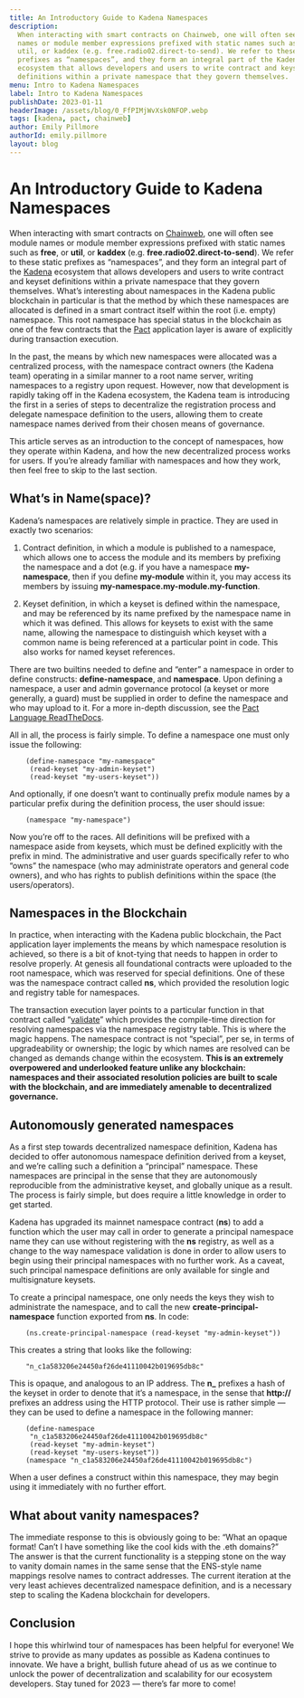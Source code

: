```yaml
---
title: An Introductory Guide to Kadena Namespaces
description:
  When interacting with smart contracts on Chainweb, one will often see module
  names or module member expressions prefixed with static names such as free, or
  util, or kaddex (e.g. free.radio02.direct-to-send). We refer to these static
  prefixes as “namespaces”, and they form an integral part of the Kadena
  ecosystem that allows developers and users to write contract and keyset
  definitions within a private namespace that they govern themselves.
menu: Intro to Kadena Namespaces
label: Intro to Kadena Namespaces
publishDate: 2023-01-11
headerImage: /assets/blog/0_FfPIMjWvXsk0NFOP.webp
tags: [kadena, pact, chainweb]
author: Emily Pillmore
authorId: emily.pillmore
layout: blog
---
```


# An Introductory Guide to Kadena Namespaces

When interacting with smart contracts on
[Chainweb](https://github.com/kadena-io/chainweb-node), one will often see
module names or module member expressions prefixed with static names such as
**free**, or **util**, or **kaddex** (e.g. **free.radio02.direct-to-send**). We
refer to these static prefixes as “namespaces”, and they form an integral part
of the [Kadena](https://kadena.io/) ecosystem that allows developers and users
to write contract and keyset definitions within a private namespace that they
govern themselves. What’s interesting about namespaces in the Kadena public
blockchain in particular is that the method by which these namespaces are
allocated is defined in a smart contract itself within the root (i.e. empty)
namespace. This root namespace has special status in the blockchain as one of
the few contracts that the
[Pact](https://www.google.com/search?q=kadena+pact&oq=Kadena+Pact&aqs=chrome.0.69i59i512j0i512j0i22i30l2j0i390j69i60j69i61l2.5353j0j4&sourceid=chrome&ie=UTF-8)
application layer is aware of explicitly during transaction execution.

In the past, the means by which new namespaces were allocated was a centralized
process, with the namespace contract owners (the Kadena team) operating in a
similar manner to a root name server, writing namespaces to a registry upon
request. However, now that development is rapidly taking off in the Kadena
ecosystem, the Kadena team is introducing the first in a series of steps to
decentralize the registration process and delegate namespace definition to the
users, allowing them to create namespace names derived from their chosen means
of governance.

This article serves as an introduction to the concept of namespaces, how they
operate within Kadena, and how the new decentralized process works for users. If
you’re already familiar with namespaces and how they work, then feel free to
skip to the last section.

## What’s in Name(space)?

Kadena’s namespaces are relatively simple in practice. They are used in exactly
two scenarios:

1.  Contract definition, in which a module is published to a namespace, which
    allows one to access the module and its members by prefixing the namespace
    and a dot (e.g. if you have a namespace **my-namespace**, then if you define
    **my-module** within it, you may access its members by issuing
    **my-namespace.my-module.my-function**.

2.  Keyset definition, in which a keyset is defined within the namespace, and
    may be referenced by its name prefixed by the namespace name in which it was
    defined. This allows for keysets to exist with the same name, allowing the
    namespace to distinguish which keyset with a common name is being referenced
    at a particular point in code. This also works for named keyset references.

There are two builtins needed to define and “enter” a namespace in order to
define constructs: **define-namespace**, and **namespace**. Upon defining a
namespace, a user and admin governance protocol (a keyset or more generally, a
guard) must be supplied in order to define the namespace and who may upload to
it. For a more in-depth discussion, see the
[Pact Language ReadTheDocs](/pact/reference/concepts#namespace-declarationh-1576233451).

All in all, the process is fairly simple. To define a namespace one must only
issue the following:

```pact
    (define-namespace "my-namespace"
     (read-keyset "my-admin-keyset")
     (read-keyset "my-users-keyset"))
```

And optionally, if one doesn’t want to continually prefix module names by a
particular prefix during the definition process, the user should issue:

```pact
    (namespace "my-namespace")
```

Now you’re off to the races. All definitions will be prefixed with a namespace
aside from keysets, which must be defined explicitly with the prefix in mind.
The administrative and user guards specifically refer to who “owns” the
namespace (who may administrate operators and general code owners), and who has
rights to publish definitions within the space (the users/operators).

## Namespaces in the Blockchain

In practice, when interacting with the Kadena public blockchain, the Pact
application layer implements the means by which namespace resolution is
achieved, so there is a bit of knot-tying that needs to happen in order to
resolve properly. At genesis all foundational contracts were uploaded to the
root namespace, which was reserved for special definitions. One of these was the
namespace contract called **ns**, which provided the resolution logic and
registry table for namespaces.

The transaction execution layer points to a particular function in that contract
called
“[validate](https://github.com/kadena-io/chainweb-node/blob/5ad28bc939c6fb7a398de67a5fec109a3e9cf989/pact/namespaces/ns.pact#L48)”
which provides the compile-time direction for resolving namespaces via the
namespace registry table. This is where the magic happens. The namespace
contract is not “special”, per se, in terms of upgradeability or ownership; the
logic by which names are resolved can be changed as demands change within the
ecosystem. **This is an extremely overpowered and underlooked feature unlike any
blockchain: namespaces and their associated resolution policies are built to
scale with the blockchain, and are immediately amenable to decentralized
governance.**

## Autonomously generated namespaces

As a first step towards decentralized namespace definition, Kadena has decided
to offer autonomous namespace definition derived from a keyset, and we’re
calling such a definition a “principal” namespace. These namespaces are
principal in the sense that they are autonomously reproducible from the
administrative keyset, and globally unique as a result. The process is fairly
simple, but does require a little knowledge in order to get started.

Kadena has upgraded its mainnet namespace contract (**ns**) to add a function
which the user may call in order to generate a principal namespace name they can
use without registering with the **ns** registry, as well as a change to the way
namespace validation is done in order to allow users to begin using their
principal namespaces with no further work. As a caveat, such principal namespace
definitions are only available for single and multisignature keysets.

To create a principal namespace, one only needs the keys they wish to
administrate the namespace, and to call the new **create-principal-namespace**
function exported from **ns**. In code:

```pact
    (ns.create-principal-namespace (read-keyset "my-admin-keyset"))
```

This creates a string that looks like the following:

```pact
    "n_c1a583206e24450af26de41110042b019695db8c"
```

This is opaque, and analogous to an IP address. The **n\_** prefixes a hash of
the keyset in order to denote that it’s a namespace, in the sense that
**http://** prefixes an address using the HTTP protocol. Their use is rather
simple — they can be used to define a namespace in the following manner:

```pact
    (define-namespace
     "n_c1a583206e24450af26de41110042b019695db8c"
     (read-keyset "my-admin-keyset")
     (read-keyset "my-users-keyset"))
    (namespace "n_c1a583206e24450af26de41110042b019695db8c")
```

When a user defines a construct within this namespace, they may begin using it
immediately with no further effort.

## What about vanity namespaces?

The immediate response to this is obviously going to be: “What an opaque format!
Can’t I have something like the cool kids with the .eth domains?” The answer is
that the current functionality is a stepping stone on the way to vanity domain
names in the same sense that the ENS-style name mappings resolve names to
contract addresses. The current iteration at the very least achieves
decentralized namespace definition, and is a necessary step to scaling the
Kadena blockchain for developers.

## Conclusion

I hope this whirlwind tour of namespaces has been helpful for everyone! We
strive to provide as many updates as possible as Kadena continues to innovate.
We have a bright, bullish future ahead of us as we continue to unlock the power
of decentralization and scalability for our ecosystem developers. Stay tuned for
2023 — there’s far more to come!
